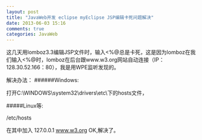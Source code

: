 ```yaml
---
layout: post
title: "JavaWeb开发 eclipse myEclipse JSP编辑卡死问题解决"
date: 2013-06-03 15:16
comments: true
categories: JavaWeb
---
```


这几天用lomboz3.3编辑JSP文件时，输入<%@总是卡死，这是因为lomboz在我们输入<%@时，lomboz在后台跟www.w3.org网站自动连接（IP：128.30.52.166：80），我是用WPE监听发现的。
 
解决办法：
######Windows:

打开C:\WINDOWS\system32\drivers\etc\下的hosts文件，

#####Linux等:

/etc/hosts

在其中加入 127.0.0.1   www.w3.org
OK,解决了。